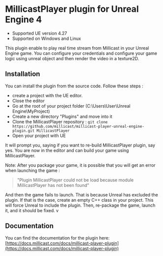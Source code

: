 # MillicastPlayer plugin for Unreal Engine 4

* Supported UE version 4.27
* Supported on Windows and Linux

This plugin enable to play real time stream from Millicast in your Unreal Engine game.
You can configure your credentials and configure your game logic using unreal object and then render the video in a texture2D.

## Installation

You can install the plugin from the source code.
Follow these steps : 

* create a project with the UE editor.
* Close the editor
* Go at the root of your project folder (C:\Users\User\Unreal Engine\MyProject)
* Create a new directory "Plugins" and move into it
* Clone the MillicastPlayer repository : ``git clone https://github.com/millicast/millicast-player-unreal-engine-plugin.git MillicastPlayer``
* Open your project with UE

It will prompt you, saying if you want to re-build MillicastPlayer plugin, say yes.
You are now in the editor and can build your game using MillicastPlayer.

Note: After you package your game, it is possible that you will get an error when launching the game :  

> "Plugin MillicastPlayer could not be load because module MillicastPlayer has not been found"

And then the game fails to launch.
That is because Unreal has excluded the plugin.
If that is the case, create an empty C++ class in your project. This will force Unreal to include the plugin. Then, re-package the game, launch it, and it should be fixed.
v
## Documentation

You can find the documentation for the plugin here: [https://docs.millicast.com/docs/millicast-player-plugin](https://docs.millicast.com/docs/millicast-player-plugin)
